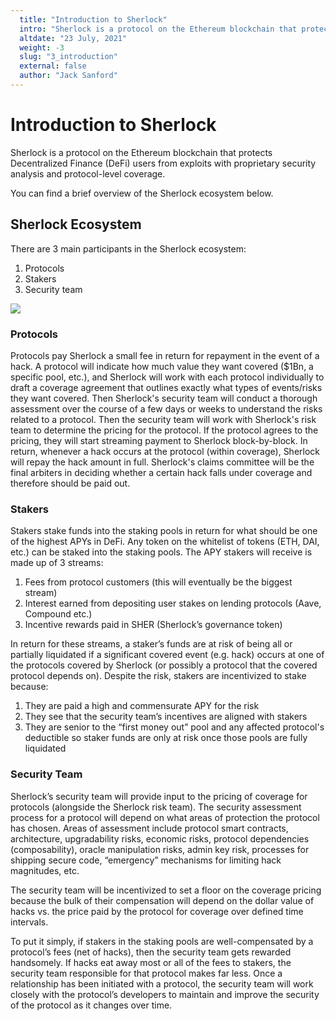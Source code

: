 ```yaml
---
  title: "Introduction to Sherlock"
  intro: "Sherlock is a protocol on the Ethereum blockchain that protects Decentralized Finance (DeFi) users from exploits with proprietary security analysis and protocol-level coverage."
  altdate: "23 July, 2021"
  weight: -3
  slug: "3_introduction"
  external: false
  author: "Jack Sanford"
---
```


# Introduction to Sherlock

Sherlock is a protocol on the Ethereum blockchain that protects Decentralized Finance \(DeFi\) users from exploits with proprietary security analysis and protocol-level coverage.

You can find a brief overview of the Sherlock ecosystem below.

## Sherlock Ecosystem

There are 3 main participants in the Sherlock ecosystem:

1. Protocols
2. Stakers
3. Security team

![](https://i.imgur.com/HTmUxBi.png)

### Protocols

Protocols pay Sherlock a small fee in return for repayment in the event of a hack. A protocol will indicate how much value they want covered \($1Bn, a specific pool, etc.\), and Sherlock will work with each protocol individually to draft a coverage agreement that outlines exactly what types of events/risks they want covered. Then Sherlock's security team will conduct a thorough assessment over the course of a few days or weeks to understand the risks related to a protocol. Then the security team will work with Sherlock's risk team to determine the pricing for the protocol. If the protocol agrees to the pricing, they will start streaming payment to Sherlock block-by-block. In return, whenever a hack occurs at the protocol \(within coverage\), Sherlock will repay the hack amount in full. Sherlock's claims committee will be the final arbiters in deciding whether a certain hack falls under coverage and therefore should be paid out.

### Stakers

Stakers stake funds into the staking pools in return for what should be one of the highest APYs in DeFi. Any token on the whitelist of tokens \(ETH, DAI, etc.\) can be staked into the staking pools. The APY stakers will receive is made up of 3 streams:

1. Fees from protocol customers \(this will eventually be the biggest stream\)
2. Interest earned from depositing user stakes on lending protocols \(Aave, Compound etc.\)
3. Incentive rewards paid in SHER \(Sherlock’s governance token\)

In return for these streams, a staker’s funds are at risk of being all or partially liquidated if a significant covered event \(e.g. hack\) occurs at one of the protocols covered by Sherlock \(or possibly a protocol that the covered protocol depends on\). Despite the risk, stakers are incentivized to stake because:

1. They are paid a high and commensurate APY for the risk
2. They see that the security team’s incentives are aligned with stakers
3. They are senior to the “first money out” pool and any affected protocol's deductible so staker funds are only at risk once those pools are fully liquidated

### Security Team

Sherlock’s security team will provide input to the pricing of coverage for protocols \(alongside the Sherlock risk team\). The security assessment process for a protocol will depend on what areas of protection the protocol has chosen. Areas of assessment include protocol smart contracts, architecture, upgradability risks, economic risks, protocol dependencies \(composability\), oracle manipulation risks, admin key risk, processes for shipping secure code, “emergency” mechanisms for limiting hack magnitudes, etc.

The security team will be incentivized to set a floor on the coverage pricing because the bulk of their compensation will depend on the dollar value of hacks vs. the price paid by the protocol for coverage over defined time intervals.

To put it simply, if stakers in the staking pools are well-compensated by a protocol’s fees \(net of hacks\), then the security team gets rewarded handsomely. If hacks eat away most or all of the fees to stakers, the security team responsible for that protocol makes far less. Once a relationship has been initiated with a protocol, the security team will work closely with the protocol’s developers to maintain and improve the security of the protocol as it changes over time.

